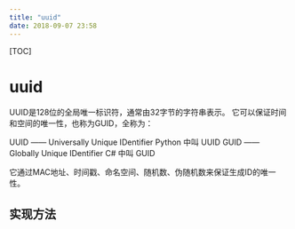 ```yaml
---
title: "uuid"
date: 2018-09-07 23:58
---
```



[TOC]


# uuid

UUID是128位的全局唯一标识符，通常由32字节的字符串表示。
它可以保证时间和空间的唯一性，也称为GUID，全称为：

UUID —— Universally Unique IDentifier      Python 中叫 UUID
GUID —— Globally Unique IDentifier          C#  中叫 GUID



它通过MAC地址、时间戳、命名空间、随机数、伪随机数来保证生成ID的唯一性。



## 实现方法
